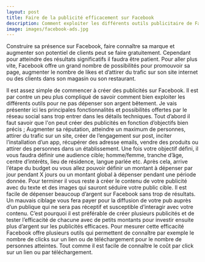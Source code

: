 ```yaml
---
layout: post
title: Faire de la publicité efficacement sur Facebook
description: Comment exploiter les différents outils publicitaire de Facebook pour ne pas dépenser son argent bêtement.
image: images/facebook-ads.jpg
---
```

Construire sa présence sur Facebook, faire connaître sa marque et augmenter son potentiel de clients peut se faire gratuitement. Cependant pour atteindre des résultats significatifs il faudra être patient. Pour aller plus vite, Facebook offre un grand nombre de possibilités pour promouvoir sa page, augmenter le nombre de likes et d’attirer du trafic sur son site internet ou des clients dans son magasin ou son restaurant.
 
Il est assez simple de commencer à créer des publicités sur Facebook. Il est par contre un peu plus compliqué de savoir comment bien exploiter les différents outils pour ne pas dépenser son argent bêtement.
Je vais présenter ici les principales fonctionnalités et possibilités offertes par le réseau social sans trop entrer dans les détails techniques.
Tout d’abord il faut savoir que l'on peut créer des publicités en fonction d’objectifs bien précis ; Augmenter sa réputation, atteindre un maximum de personnes, attirer du trafic sur un site, créer de l’engagement sur post, inciter l’installation d’un app, récupérer des adresse emails, vendre des produits ou attirer des personnes dans un établissement. Une fois votre objectif défini, il vous faudra définir une audience cible; homme/femme, tranche d’âge, centre d’intérêts, lieu de résidence, langue parlée etc. 
Après cela, arrive l’étape du budget ou vous allez pouvoir définir un montant à dépenser par jour pendant X jours ou un montant global à dépenser pendant une période donnée. Pour terminer il vous reste à créer le contenu de votre publicité avec du texte et des images qui sauront séduire votre public cible.
Il est facile de dépenser beaucoup d’argent sur Facebook sans trop de résultats. Un mauvais ciblage vous fera payer pour la diffusion de votre pub auprès d’un publique qui ne sera pas réceptif et susceptible d’interagir avec votre contenu. C’est pourquoi il est préférable de créer plusieurs publicités et de tester l’efficacité de chacune avec de petits montants pour investir ensuite plus d’argent sur les publicités efficaces. Pour mesurer cette efficacité Facebook offre plusieurs outils qui permettent de connaître par exemple le nombre de clicks sur un lien ou de téléchargement pour le nombre de personnes atteintes. Tout comme il est facile de connaître le coût par click sur un lien ou par téléchargement.
